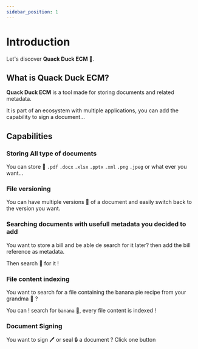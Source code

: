 ```yaml
---
sidebar_position: 1
---
```


# Introduction

Let's discover **Quack Duck ECM 🐥**.

## What is Quack Duck ECM?

**Quack Duck ECM** is a tool made for storing documents and related metadata.

It is part of an ecosystem with multiple applications, you can add the capability to sign a document...

## Capabilities

### Storing All type of documents

You can store 📁 `.pdf` `.docx` `.xlsx` `.pptx` `.xml` `.png` `.jpeg` or what ever you want...

### File versioning

You can have multiple versions 🔢 of a document and easily switch back to the version you want.

### Searching documents with usefull metadata you decided to add

You want to store a bill and be able de search for it later? then add the bill reference as metadata.

Then search 🔦 for it !

### File content indexing

You want to search for a file containing the banana pie recipe from your grandma 👵 ?

You can ! search for `banana` 🍌, every file content is indexed !

### Document Signing

You want to sign 🖊️ or seal 🔒 a document ? Click one button
